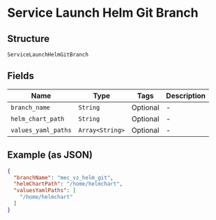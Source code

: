 
# Service Launch Helm Git Branch

## Structure

`ServiceLaunchHelmGitBranch`

## Fields

| Name | Type | Tags | Description |
|  --- | --- | --- | --- |
| `branch_name` | `String` | Optional | - |
| `helm_chart_path` | `String` | Optional | - |
| `values_yaml_paths` | `Array<String>` | Optional | - |

## Example (as JSON)

```json
{
  "branchName": "mec_vz_helm_git",
  "helmChartPath": "/home/helmchart",
  "valuesYamlPaths": [
    "/home/helmchart"
  ]
}
```

